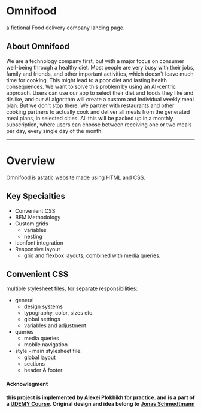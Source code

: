 # Omnifood
a fictional Food delivery company landing page.

## About Omnifood

We are a technology company first, but with a major focus on consumer well-being through a healthy diet. Most people are very busy with their jobs, family and friends, and other important activities, which doesn't leave much time for cooking. This might lead to a poor diet and lasting health consequences. We want to solve this problem by using an AI-centric approach. Users can use our app to select their diet and foods they like and dislike, and our AI algorithm will create a custom and individual weekly meal plan. But we don't stop there. We partner with restaurants and other cooking partners to actually cook and deliver all meals from the generated meal plans, in selected cities. All this will be packed up in a monthly subscription, where users can choose between receiving one or two meals per day, every single day of the month.

---

# Overview
Omnifood is astatic website made using HTML and CSS.

## Key Specialties
- Convenient CSS
- BEM Methodology
- Custom grids
  - variables
  - nesting
- iconfont integration
- Responsive layout
  - grid and flexbox layouts, combined with media queries.
 
## Convenient CSS
multiple stylesheet files, for separate responsibilities:
- general
  - design systems
  - typography, color, sizes etc.
  - global settings
  - variables and adjustment
- queries
  - media queries
  - mobile navigation
- style - main stylesheet file:
  - global layout
  - sections
  - header & footer

#### Acknowlegment
**this project is implemented by Alexei Plokhikh for practice. and is a part of a [UDEMY Course](https://www.udemy.com/course/design-and-develop-a-killer-website-with-html5-and-css3). Original design and idea belong to [Jonas Schmedtmann](https://jonas.io/)**

